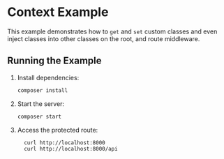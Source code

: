 # Context Example

This example demonstrates how to `get` and `set` custom classes and even inject classes into other classes on the root, and route middleware.

## Running the Example

1. Install dependencies:

   ```bash
   composer install
   ```

2. Start the server:

   ```bash
   composer start
   ```

3. Access the protected route:

   ```bash
     curl http://localhost:8000
     curl http://localhost:8000/api
   ```
